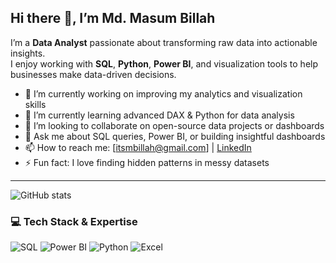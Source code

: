 ## Hi there 👋, I’m Md. Masum Billah

I’m a **Data Analyst** passionate about transforming raw data into actionable insights.  
I enjoy working with **SQL**, **Python**, **Power BI**, and visualization tools to help businesses make data-driven decisions.

- 🔭 I’m currently working on improving my analytics and visualization skills  
- 🌱 I’m currently learning advanced DAX & Python for data analysis  
- 👯 I’m looking to collaborate on open-source data projects or dashboards  
- 💬 Ask me about SQL queries, Power BI, or building insightful dashboards  
- 📫 How to reach me: [itsmbillah@gmail.com] | [LinkedIn](https://www.linkedin.com/in/itsmebillah/)  
- ⚡ Fun fact: I love finding hidden patterns in messy datasets  

---

![GitHub stats](https://github-readme-stats.vercel.app/api?username=itsmebillah&show_icons=true)  

### 💻 Tech Stack & Expertise

![SQL](https://img.shields.io/badge/SQL-EXPERT-blue?style=for-the-badge&logo=mysql&logoColor=white)
![Power BI](https://img.shields.io/badge/Power_BI-EXPERT-yellow?style=for-the-badge&logo=power-bi&logoColor=black)
![Python](https://img.shields.io/badge/Python-INTERMEDIATE-3776AB?style=for-the-badge&logo=python&logoColor=white)
![Excel](https://img.shields.io/badge/Excel-ADVANCED-217346?style=for-the-badge&logo=microsoft-excel&logoColor=white)

